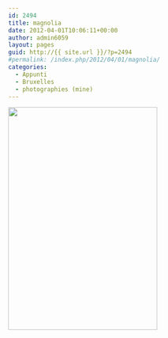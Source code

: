```yaml
---
id: 2494
title: magnolia
date: 2012-04-01T10:06:11+00:00
author: admin6059
layout: pages
guid: http://{{ site.url }}/?p=2494
#permalink: /index.php/2012/04/01/magnolia/
categories:
  - Appunti
  - Bruxelles
  - photographies (mine)
---
```

<img class="aligncenter size-full wp-image-2496" title="007" src="http://{{ site.url }}/wp-content/uploads/2012/06/007.jpg" alt="" width="302" height="450" srcset="http://{{ site.url }}/wp-content/uploads/2012/06/007.jpg 302w, http://{{ site.url }}/wp-content/uploads/2012/06/007-201x300.jpg 201w" sizes="(max-width: 302px) 100vw, 302px" />